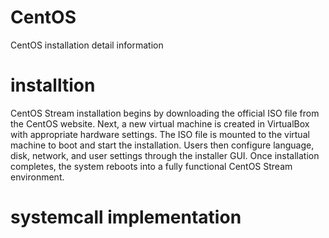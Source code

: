 # CentOS
CentOS installation detail information
# installtion
CentOS Stream installation begins by downloading the official ISO file from the CentOS website.
Next, a new virtual machine is created in VirtualBox with appropriate hardware settings.
The ISO file is mounted to the virtual machine to boot and start the installation.
Users then configure language, disk, network, and user settings through the installer GUI.
Once installation completes, the system reboots into a fully functional CentOS Stream environment.
# systemcall implementation
